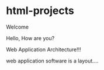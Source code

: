 # html-projects
Welcome

Hello, How are you?

Web Application Architecture!!!

web application software is a layout....
